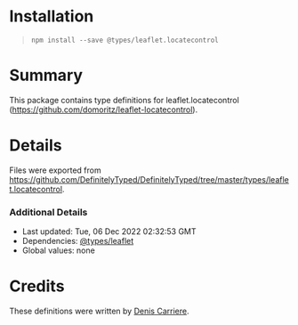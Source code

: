 # Installation
> `npm install --save @types/leaflet.locatecontrol`

# Summary
This package contains type definitions for leaflet.locatecontrol (https://github.com/domoritz/leaflet-locatecontrol).

# Details
Files were exported from https://github.com/DefinitelyTyped/DefinitelyTyped/tree/master/types/leaflet.locatecontrol.

### Additional Details
 * Last updated: Tue, 06 Dec 2022 02:32:53 GMT
 * Dependencies: [@types/leaflet](https://npmjs.com/package/@types/leaflet)
 * Global values: none

# Credits
These definitions were written by [Denis Carriere](https://github.com/DenisCarriere).
